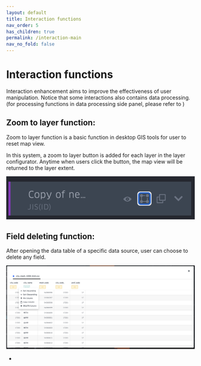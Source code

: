 ```yaml
---
layout: default
title: Interaction functions
nav_order: 5 
has_children: true
permalink: /interaction-main
nav_no_fold: false
---
```


# Interaction functions

Interaction enhancement aims to improve the effectiveness of user manipulation. Notice that some interactions also contains data processing. (for processing functions in data processing side panel, please refer to )


## Zoom to layer function: 

Zoom to layer function is a basic function in desktop GIS tools for user to reset map view. 

In this system, a zoom to layer button is added for each layer in the layer configurator. Anytime when users click the button, the map view will be returned to the layer extent.  

![image](../images/zoom_to_layer.png)

## Field deleting function:  

After opening the data table of a specific data source, user can choose to delete any field. 

![image](../images/delete_column.png)






-










